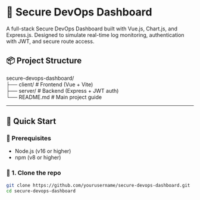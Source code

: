 # 🔐 Secure DevOps Dashboard

A full-stack Secure DevOps Dashboard built with Vue.js, Chart.js, and Express.js. Designed to simulate real-time log monitoring, authentication with JWT, and secure route access.

## 📦 Project Structure<br>
secure-devops-dashboard/<br>
├── client/ # Frontend (Vue + Vite) <br>
├── server/ # Backend (Express + JWT auth) <br>
└── README.md # Main project guide<br>

---

## 🚀 Quick Start

### 🔧 Prerequisites
- Node.js (v16 or higher)
- npm (v8 or higher)

### 📂 1. Clone the repo
```bash
git clone https://github.com/yourusername/secure-devops-dashboard.git
cd secure-devops-dashboard


